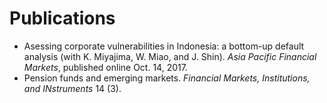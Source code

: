# Publications
- Asessing corporate vulnerabilities in Indonesia: a bottom-up default analysis (with K. Miyajima, W. Miao, and J. Shin). 
*Asia Pacific Financial Markets*, published online Oct. 14, 2017.
- Pension funds and emerging markets. *Financial Markets, Institutions, and INstruments* 14 (3).
